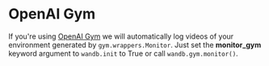 # OpenAI Gym

If you're using [OpenAI Gym](https://gym.openai.com/) we will automatically log videos of your environment generated by `gym.wrappers.Monitor`. Just set the **monitor\_gym** keyword argument to `wandb.init` to True or call `wandb.gym.monitor()`.

